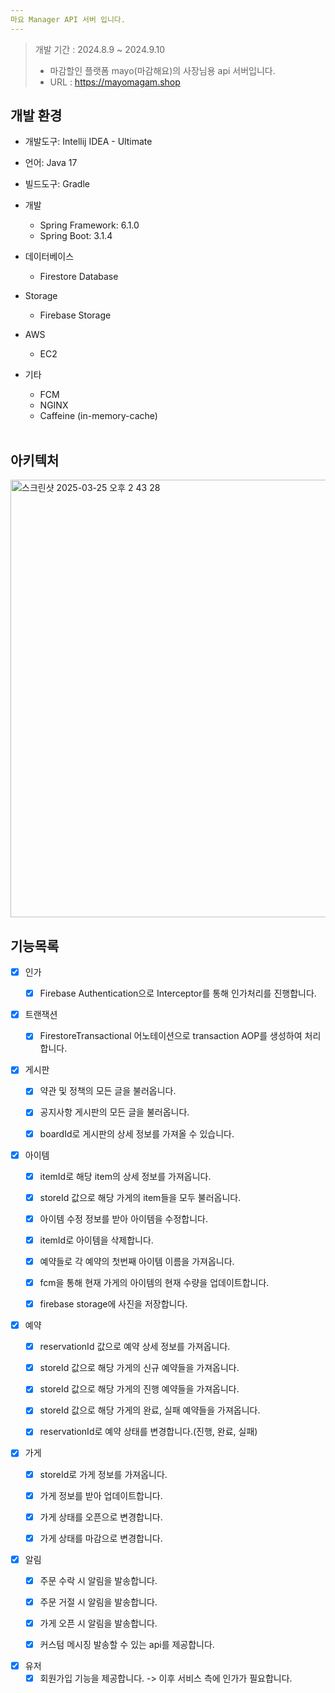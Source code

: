 ```yaml
---
마요 Manager API 서버 입니다.
---
```


> 개발 기간 : 2024.8.9 ~ 2024.9.10 <br/>
> - 마감할인 플랫폼 mayo(마감해요)의 사장님용 api 서버입니다. <br/>
> - URL : https://mayomagam.shop

## 개발 환경
- 개발도구: Intellij IDEA - Ultimate
- 언어: Java 17<br>
- 빌드도구: Gradle
- 개발
  - Spring Framework: 6.1.0
  - Spring Boot: 3.1.4

- 데이터베이스
  - Firestore Database
- Storage
  - Firebase Storage
- AWS
  - EC2
- 기타
  - FCM
  - NGINX
  - Caffeine (in-memory-cache)
  <br/>

## 아키텍처

<img width="700" alt="스크린샷 2025-03-25 오후 2 43 28" src="https://github.com/user-attachments/assets/ab8cf055-d155-4b42-a8f3-f9641915868c" />

## 기능목록

- [x] 인가
    - [x] Firebase Authentication으로 Interceptor를 통해 인가처리를 진행합니다.<br>
  

- [x] 트랜잭션
    - [x] FirestoreTransactional 어노테이션으로 transaction AOP를 생성하여 처리합니다.<br>
  

- [x] 게시판
    - [x] 약관 및 정책의 모든 글을 불러옵니다.
    - [x] 공지사항 게시판의 모든 글을 불러옵니다.
    - [x] boardId로 게시판의 상세 정보를 가져올 수 있습니다.<br>
  

- [x] 아이템
    - [x] itemId로 해당 item의 상세 정보를 가져옵니다.
    - [x] storeId 값으로 해당 가게의 item들을 모두 불러옵니다.
    - [x] 아이템 수정 정보를 받아 아이템을 수정합니다.
    - [x] itemId로 아이템을 삭제합니다.
    - [x] 예약들로 각 예약의 첫번째 아이템 이름을 가져옵니다.
    - [x] fcm을 통해 현재 가게의 아이템의 현재 수량을 업데이트합니다.
    - [x] firebase storage에 사진을 저장합니다.<br>
  

- [x] 예약
    - [x] reservationId 값으로 예약 상세 정보를 가져옵니다.
    - [x] storeId 값으로 해당 가게의 신규 예약들을 가져옵니다.
    - [x] storeId 값으로 해당 가게의 진행 예약들을 가져옵니다.
    - [x] storeId 값으로 해당 가게의 완료, 실패 예약들을 가져옵니다.
    - [x] reservationId로 예약 상태를 변경합니다.(진행, 완료, 실패)<br>
  

- [x] 가게
    - [x] storeId로 가게 정보를 가져옵니다.
    - [x] 가게 정보를 받아 업데이트합니다.
    - [x] 가게 상태를 오픈으로 변경합니다.
    - [x] 가게 상태를 마감으로 변경합니다.<br>
  

- [x] 알림
    - [x] 주문 수락 시 알림을 발송합니다.
    - [x] 주문 거절 시 알림을 발송합니다.
    - [x] 가게 오픈 시 알림을 발송합니다.
    - [x] 커스텀 메시징 발송할 수 있는 api를 제공합니다.<br>
  

- [x] 유저
  - [x] 회원가입 기능을 제공합니다. -> 이후 서비스 측에 인가가 필요합니다.
